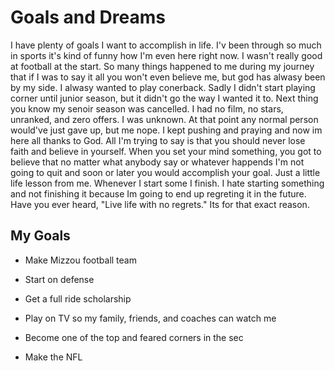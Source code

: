 # Goals and Dreams 

I have plenty of goals I want to accomplish in life. I'v been through so much in sports it's kind of funny how I'm even here right now. I wasn't really good at football at the start. So many things happened to me during my journey that if I was to say it all you won't even believe me, but god has alwasy been by my side. I alwasy wanted to play conerback. Sadly I didn't start playing corner until junior season, but it didn't go the way I wanted it to. Next thing you know my senoir season was cancelled. I had no film, no stars, unranked, and zero offers. I was unknown. At that point any normal person would've just gave up, but me nope. I kept pushing and praying and now im here all thanks to God. All I'm trying to say is that you should never lose faith and believe in yourself. When you set your mind something, you got to believe that no matter what anybody say or whatever happends I'm not going to quit and soon or later you would accomplish your goal. Just a little life lesson from me. Whenever I start some I finish. I hate starting something and not finishing it because Im going to end up regreting it in the future. Have you ever heard, "Live life with no regrets." Its for that exact reason. 

## My Goals

* Make  Mizzou football team

* Start on defense

* Get a full ride scholarship

* Play on TV so my family, friends, and coaches can watch me

* Become one of the top and feared corners in the sec

* Make the NFL
